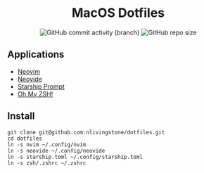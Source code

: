 <div align="center">
    <h1>MacOS Dotfiles</h1>
</div>

<div align="center">

![GitHub commit activity (branch)](https://img.shields.io/github/commit-activity/m/nlivingstone/dotfiles/master?style=for-the-badge&logo=github)
![GitHub repo size](https://img.shields.io/github/repo-size/nlivingstone/dotfiles?style=for-the-badge)

</div>

## Applications

* [Neovim](https://neovim.io/)
* [Neovide](https://neovide.dev/)
* [Starship Prompt](https://starship.rs/)
* [Oh My ZSH!](https://ohmyz.sh/)

## Install
```
git clone git@github.com:nlivingstone/dotfiles.git
cd dotfiles
ln -s nvim ~/.config/nvim
ln -s neovide ~/.config/neovide
ln -s starship.toml ~/.config/starship.toml
ln -s zsh/.zshrc ~/.zshrc
```

